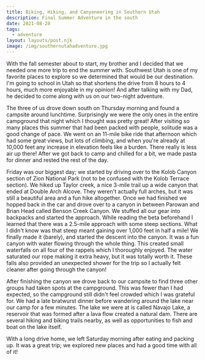 ```yaml
---
title: Biking, Hiking, and Canyoneering in Southern Utah
description: Final Summer Adventure in the south
date: 2021-08-28
tags:
  - adventure
layout: layouts/post.njk
image: /img/southernutahadventure.jpg
---
```


With the fall semester about to start, my brother and I decided that we needed one more trip to end the summer with. Southwest Utah is one of my favorite places to explore so we determined that would be our destination. I'm going to school in Utah so that shortens the drive from 8 hours to 4 hours, much more enjoyable in my opinion! And after talking with my Dad, he decided to come along with us on our two-night adventure.

The three of us drove down south on Thursday morning and found a campsite around lunchtime. Surprisingly we were the only ones in the entire campground that night which I thought was pretty great! After visiting so many places this summer that had been packed with people, solitude was a good change of pace. We went on an 11-mile bike ride that afternoon which had some great views, but lots of climbing, and when you're already at 10,000 feet any increase in elevation feels like a burden. There really is less air up there! After we got back to camp and chilled for a bit, we made pasta for dinner and rested the rest of the day.

Friday was our biggest day; we started by driving over to the Kolob Canyon section of Zion National Park (not to be confused with the Kolob Terrace section). We hiked up Taylor creek, a nice 3-mile trail up a wide canyon that ended at Double Arch Alcove. They weren't actually full arches, but it was still a beautiful area and a fun hike altogether. Once we had finished we hopped back in the car and drove over to a canyon in between Parowan and Brian Head called Benson Creek Canyon. We stuffed all our gear into backpacks and started the approach. While reading the beta beforehand I learned that there was a 2.5-mile approach with some steep sections. What I didn't know was that steep meant gaining over 1,000 feet in half a mile! We finally made it (barely), and started the descent into the canyon. It was a fun canyon with water flowing through the whole thing. This created small waterfalls on all four of the rappels which I thoroughly enjoyed. The water saturated our rope making it extra heavy, but it was totally worth it. These falls also provided an unexpected shower for the trip so I actually felt cleaner after going through the canyon!

After finishing the canyon we drove back to our campsite to find three other groups had taken spots at the campground. This was fewer than I had expected, so the campground still didn't feel crowded which I was grateful for. We had a late bratwurst dinner before wandering around the lake near our camp for a few minutes. The lake we were at is called Navajo Lake, a reservoir that was formed after a lava flow created a natural dam. There are several hiking and biking trails nearby, as well as opportunities to fish and boat on the lake itself.

With a long drive home, we left Saturday morning after eating and packing up. It was a great trip; we explored new places and had a good time with all of it!